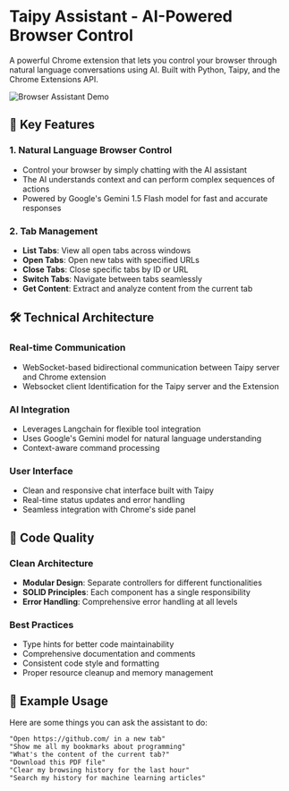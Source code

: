 # Taipy Assistant - AI-Powered Browser Control

A powerful Chrome extension that lets you control your browser through natural language conversations using AI. Built with Python, Taipy, and the Chrome Extensions API.

![Browser Assistant Demo](docs/demo.gif)

## 🌟 Key Features

### 1. Natural Language Browser Control

- Control your browser by simply chatting with the AI assistant
- The AI understands context and can perform complex sequences of actions
- Powered by Google's Gemini 1.5 Flash model for fast and accurate responses

### 2. Tab Management

- **List Tabs**: View all open tabs across windows
- **Open Tabs**: Open new tabs with specified URLs
- **Close Tabs**: Close specific tabs by ID or URL
- **Switch Tabs**: Navigate between tabs seamlessly
- **Get Content**: Extract and analyze content from the current tab

## 🛠️ Technical Architecture

### Real-time Communication

- WebSocket-based bidirectional communication between Taipy server and Chrome extension
- Websocket client Identification for the Taipy server and the Extension

### AI Integration

- Leverages Langchain for flexible tool integration
- Uses Google's Gemini model for natural language understanding
- Context-aware command processing

### User Interface

- Clean and responsive chat interface built with Taipy
- Real-time status updates and error handling
- Seamless integration with Chrome's side panel

## 🔧 Code Quality

### Clean Architecture

- **Modular Design**: Separate controllers for different functionalities
- **SOLID Principles**: Each component has a single responsibility
- **Error Handling**: Comprehensive error handling at all levels

### Best Practices

- Type hints for better code maintainability
- Comprehensive documentation and comments
- Consistent code style and formatting
- Proper resource cleanup and memory management

## 📝 Example Usage

Here are some things you can ask the assistant to do:

```plaintext
"Open https://github.com/ in a new tab"
"Show me all my bookmarks about programming"
"What's the content of the current tab?"
"Download this PDF file"
"Clear my browsing history for the last hour"
"Search my history for machine learning articles"
```
